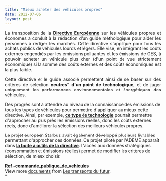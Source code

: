 ```yaml
---
title: "Mieux acheter des véhicules propres"
date: 2012-07-06
layout: post
---
```


<p style="text-align: justify">La transposition de la <a href="/2011/05/directive-vehicule-propre-et-econome-etat-davancement-et-un-outil-facilitateur.html" target="_blank"><strong>Directive Européenne</strong></a> sur les véhicules propres et économes a conduit à la rédaction d'un guide méthologique pour aider les personnes à rédiger les marchés. Cette directive s'applique pour tous les achats publics de véhicules lourds et légers. Elle vise, en intégrant les coûts externes engendrés par les émissions polluantes et les émissions de GES, à pouvoir acheter un véhicule plus cher (d'un point de vue strictement économique) si la somme des coûts externes et des coûts économiques est la plus faible.</p> <p style="text-align: justify">Cette directive et le guide associé permettent ainsi de se baser sur des critères de sélection <strong>neutres" d'un point de technologique</strong>, et de juger uniquement les performances environnementales et énergétiques des véhicules. </p>  <!--more-->   <p style=""text-align: justify"">Des progrès sont à attendre au niveau de la connaissance des émissions de tous les types de véhicules pour permettre d'appliquer au mieux cette directive. Ainsi, par exemple, <a href=""/2011/11/connaitre-les-emissions-reelles-polluants-et-co2-dun-vehicule-vers-la-transparence-totale.html"" target=""_blank""><strong>ce type de technologie</strong></a> pourrait permettre d'approcher au plus près les émissions réelles, donc les coûts externes réels, donc d'améliorer la sélection des meilleurs véhicules propres.</p> <p style=""text-align: justify"">Le projet européen Starbus avait également développé plusieurs livrables permettant d'approcher ces données. Ce projet piloté par l'ADEME apparaît dans <a href=""http://ec.europa.eu/transport/urban/vehicles/directive/toolbox_en.htm"" target=""_blank""><strong>la boite à outils de la directive</strong></a>. L'accès aux données stratégiques (consommation et émissions réelles) permet de modifier les critères de sélection, de mieux choisir.</p> <div id=""__ss_13563173"" style=""width: 477px""><strong style=""margin: 12px 0 4px""><a href=""http://www.slideshare.net/transportsdufutur/ref-commandepubliquedevehicules"" title=""Ref  -commande_publique_de_vehicules"">Ref  -commande_publique_de_vehicules</a></strong>         <div style=""padding: 5px 0 12px"">View more <a href=""http://www.slideshare.net/"">documents</a> from <a href=""http://www.slideshare.net/transportsdufutur"">Les transports du futur</a>.</div> </div>"